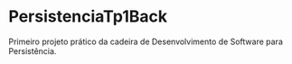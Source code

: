 # PersistenciaTp1Back
Primeiro projeto prático da cadeira de Desenvolvimento de Software para Persistência.
